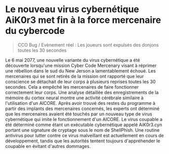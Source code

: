 # Le nouveau virus cybernétique AiK0r3 met fin à la force mercenaire du cybercode
> CCO Bug / Evènement réel : Les joueurs sont expulsés des donjons toutes les 30 secondes

Le 6 mai 2077, une nouvelle variante du virus cybernétique a été découverte lorsqu'une mission Cyber Code Mercenary visant à réprimer une rébellion dans le sud du New Jerson a lamentablement échoué. Les mercenaires qui se sont retirés de la mission ont rapporté que leur conscience se détachait de leur corps à plusieurs reprises toutes les 30 secondes. Cela a empêché les mercenaires de faire fonctionner correctement leur corps. Une analyse détaillée des enregistrements de la mémoire du cortex neural montre une activité cérébrale similaire à l'utilisation d'un AICORE. Après avoir trouvé des restes du programme à partir des implants des mercenaires concernés, les experts ont déterminé que les mercenaires avaient été touchés par un nouveau type de virus cybernétique qui imite le fonctionnement d'un AICORE. Le virus coupable a été déterminé comme étant un exécutable cybernétique appelé AiK0r3.cyn portant une signature de cryptage sous le nom de ShellPhish. Une routine antivirus pour lutter contre ce virus malveillant est actuellement en cours de développement, tandis que les autorités tentent toujours d'appréhender le coupable en évitant d'autres dommages.
